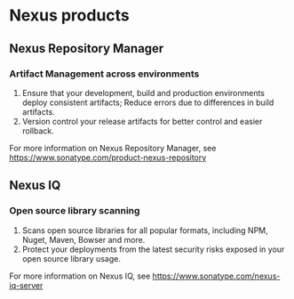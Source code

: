 # Nexus products

## Nexus Repository Manager

### Artifact Management across environments
1. Ensure that your development, build and production environments deploy consistent artifacts; Reduce errors due to differences in build artifacts.
2. Version control your release artifacts for better control and easier rollback.

For more information on Nexus Repository Manager, see https://www.sonatype.com/product-nexus-repository

## Nexus IQ
### Open source library scanning
1. Scans open source libraries for all popular formats, including NPM, Nuget, Maven, Bowser and more.
2. Protect your deployments from the latest security risks exposed in your open source library usage.

For more information on Nexus IQ, see https://www.sonatype.com/nexus-iq-server